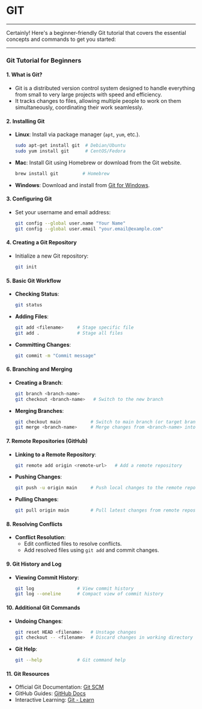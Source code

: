 # GIT

---

Certainly! Here's a beginner-friendly Git tutorial that covers the essential concepts and commands to get you started:

---

### Git Tutorial for Beginners

#### 1. What is Git?

- Git is a distributed version control system designed to handle everything from small to very large projects with speed and efficiency.
- It tracks changes to files, allowing multiple people to work on them simultaneously, coordinating their work seamlessly.

#### 2. Installing Git

- **Linux**: Install via package manager (`apt`, `yum`, etc.).
  ```bash
  sudo apt-get install git  # Debian/Ubuntu
  sudo yum install git      # CentOS/Fedora
  ```
- **Mac**: Install Git using Homebrew or download from the Git website.
  ```bash
  brew install git         # Homebrew
  ```
- **Windows**: Download and install from [Git for Windows](https://gitforwindows.org/).

#### 3. Configuring Git

- Set your username and email address:
  ```bash
  git config --global user.name "Your Name"
  git config --global user.email "your.email@example.com"
  ```

#### 4. Creating a Git Repository

- Initialize a new Git repository:
  ```bash
  git init
  ```

#### 5. Basic Git Workflow

- **Checking Status**:
  ```bash
  git status
  ```

- **Adding Files**:
  ```bash
  git add <filename>     # Stage specific file
  git add .              # Stage all files
  ```

- **Committing Changes**:
  ```bash
  git commit -m "Commit message"
  ```

#### 6. Branching and Merging

- **Creating a Branch**:
  ```bash
  git branch <branch-name>
  git checkout <branch-name>   # Switch to the new branch
  ```

- **Merging Branches**:
  ```bash
  git checkout main           # Switch to main branch (or target branch)
  git merge <branch-name>     # Merge changes from <branch-name> into main
  ```

#### 7. Remote Repositories (GitHub)

- **Linking to a Remote Repository**:
  ```bash
  git remote add origin <remote-url>   # Add a remote repository
  ```

- **Pushing Changes**:
  ```bash
  git push -u origin main     # Push local changes to the remote repository
  ```

- **Pulling Changes**:
  ```bash
  git pull origin main        # Pull latest changes from remote repository
  ```

#### 8. Resolving Conflicts

- **Conflict Resolution**:
  - Edit conflicted files to resolve conflicts.
  - Add resolved files using `git add` and commit changes.

#### 9. Git History and Log

- **Viewing Commit History**:
  ```bash
  git log                # View commit history
  git log --oneline      # Compact view of commit history
  ```

#### 10. Additional Git Commands

- **Undoing Changes**:
  ```bash
  git reset HEAD <filename>   # Unstage changes
  git checkout -- <filename>  # Discard changes in working directory
  ```

- **Git Help**:
  ```bash
  git --help             # Git command help
  ```

#### 11. Git Resources

- Official Git Documentation: [Git SCM](https://git-scm.com/doc)
- GitHub Guides: [GitHub Docs](https://docs.github.com/en/github)
- Interactive Learning: [Git - Learn](https://learngitbranching.js.org/)

